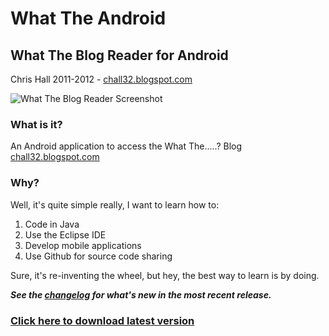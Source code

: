 What The Android
==============

## What The Blog Reader for Android
Chris Hall 2011-2012 - [chall32.blogspot.com]

![What The Blog Reader Screenshot](http://1.bp.blogspot.com/-L1Vn1y9zQE0/T7aygwVf4XI/AAAAAAAABKg/sTFtDEKWzpE/s1600/WT.png)

### What is it?
An Android application to access the What The.....? Blog [chall32.blogspot.com]

### Why?
Well, it's quite simple really, I want to learn how to:

 1. Code in Java
 2. Use the Eclipse IDE
 3. Develop mobile applications
 4. Use Github for source code sharing

Sure, it's re-inventing the wheel, but hey, the best way to learn is by doing.


***See the [changelog] for what's new in the most recent release.***


### [Click here to download latest version](https://github.com/chall32/WinCDP/blob/master/whatthe.apk?raw=true)

[changelog]: https://github.com/chall32/whatthe/blob/master/ChangeLog
[chall32.blogspot.com]: http://chall32.blogspot.com
